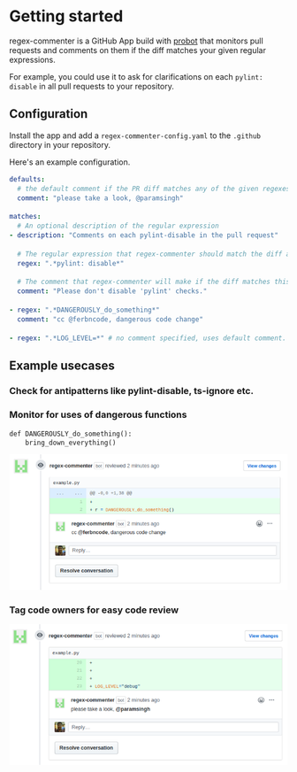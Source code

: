 # Getting started

regex-commenter is a GitHub App build with [probot](https://probot.github.io/) that monitors pull requests
and comments on them if the diff matches your given regular expressions.

For example, you could use it to ask for clarifications on each `pylint: disable` in all pull
requests to your repository.

## Configuration

Install the app and add a `regex-commenter-config.yaml` to the `.github` directory in your repository.

Here's an example configuration.

```yaml
defaults:
  # the default comment if the PR diff matches any of the given regexes
  comment: "please take a look, @paramsingh"

matches:
  # An optional description of the regular expression
- description: "Comments on each pylint-disable in the pull request"

  # The regular expression that regex-commenter should match the diff against
  regex: ".*pylint: disable*"

  # The comment that regex-commenter will make if the diff matches this regex,
  comment: "Please don't disable 'pylint' checks."

- regex: ".*DANGEROUSLY_do_something*"
  comment: "cc @ferbncode, dangerous code change"

- regex: ".*LOG_LEVEL=*" # no comment specified, uses default comment.
```

## Example usecases

### Check for antipatterns like pylint-disable, ts-ignore etc.

### Monitor for uses of dangerous functions

```
def DANGEROUSLY_do_something():
    bring_down_everything()
```

![](./assets/images/dangerous_code.png)


### Tag code owners for easy code review

![](./assets/images/owner.png)
